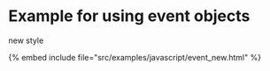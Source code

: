 # Example for using event objects


new style

{% embed include file="src/examples/javascript/event_new.html" %}


